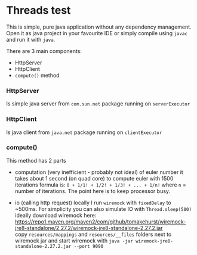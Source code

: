 # Threads test

This is simple, pure java application without any dependency management.
Open it as java project in your favourite IDE or simply compile using `javac` and run it with `java`.

There are 3 main components:

- HttpServer
- HttpClient
- `compute()` method

### HttpServer
Is simple java server from `com.sun.net` package running on `serverExecutor`

### HttpClient
Is java client from `java.net` package running on `clientExecutor`

### compute()
This method has 2 parts
- computation (very inefficient - probably not ideal) of euler number
  it takes about 1 second (on quad core) to compute euler with 1500 iterations
  formula is: `0 + 1/1! + 1/2! + 1/3! + ... + 1/n!` where `n` = number of iterations.
  The point here is to keep processor busy.
  
- io (calling http request) 
  locally I run `wiremock` with `fixedDelay` to ~500ms. For simplicity you can also simulate IO with `Thread.sleep(500)`  
  ideally download wiremock here: https://repo1.maven.org/maven2/com/github/tomakehurst/wiremock-jre8-standalone/2.27.2/wiremock-jre8-standalone-2.27.2.jar  
  copy `resources/mappings` and `resources/__files` folders next to wiremock jar and
  start wiremock with `java -jar wiremock-jre8-standalone-2.27.2.jar --port 9090`
  
